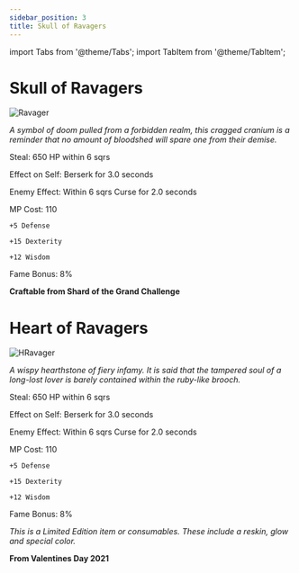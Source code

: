 ```yaml
---
sidebar_position: 3
title: Skull of Ravagers
---
```


import Tabs from '@theme/Tabs';
import TabItem from '@theme/TabItem';

<Tabs>
  <TabItem value="Skull of Ravagers" label="Skull of Ravagers" default>

# Skull of Ravagers

![Ravager](https://vwiki.valorserver.com/api/item/picture/skull%20of%20ravagers)

<i>A symbol of doom pulled from a forbidden realm, this cragged cranium is a reminder that no amount of bloodshed will spare one from their demise.</i>

Steal: 650 HP within 6 sqrs

Effect on Self: Berserk for 3.0 seconds

Enemy Effect: Within 6 sqrs Curse for 2.0 seconds

MP Cost: 110

    +5 Defense
    
    +15 Dexterity
    
    +12 Wisdom

Fame Bonus: 8%

**Craftable from Shard of the Grand Challenge**

  </TabItem>
  <TabItem value="Heart of Ravagers" label="Heart of Ravagers">

# Heart of Ravagers

![HRavager](https://vwiki.valorserver.com/api/item/picture/heart%20of%20ravagers)

<i>A wispy hearthstone of fiery infamy. It is said that the tampered soul of a long-lost lover is barely contained within the ruby-like brooch.</i>

Steal: 650 HP within 6 sqrs

Effect on Self: Berserk for 3.0 seconds

Enemy Effect: Within 6 sqrs Curse for 2.0 seconds

MP Cost: 110

    +5 Defense
    
    +15 Dexterity
    
    +12 Wisdom

Fame Bonus: 8%

*This is a Limited Edition item or consumables. These include a reskin, glow and special color.*

**From Valentines Day 2021**

  </TabItem>
</Tabs>
